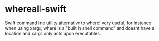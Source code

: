 # whereall-swift
Swift command line utility alternative to where! very useful, for instance when using xargs, where is a "built in shell command" and doesnt have a location and xargs only acts upon executables.
